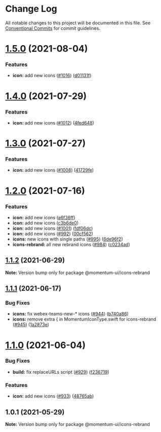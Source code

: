 # Change Log

All notable changes to this project will be documented in this file.
See [Conventional Commits](https://conventionalcommits.org) for commit guidelines.

# [1.5.0](https://github.com/momentum-design/momentum-ui/compare/@momentum-ui/icons-rebrand@1.4.0...@momentum-ui/icons-rebrand@1.5.0) (2021-08-04)


### Features

* **icon:** add new icons ([#1016](https://github.com/momentum-design/momentum-ui/issues/1016)) ([d01131f](https://github.com/momentum-design/momentum-ui/commit/d01131fc2ee902f2bcb6785ed1341231fb028d65))





# [1.4.0](https://github.com/momentum-design/momentum-ui/compare/@momentum-ui/icons-rebrand@1.3.0...@momentum-ui/icons-rebrand@1.4.0) (2021-07-29)


### Features

* **icon:** add new icons ([#1012](https://github.com/momentum-design/momentum-ui/issues/1012)) ([4fed648](https://github.com/momentum-design/momentum-ui/commit/4fed6486fd757b21c5e4b0fb4ad1a0eef38e4f66))





# [1.3.0](https://github.com/momentum-design/momentum-ui/compare/@momentum-ui/icons-rebrand@1.2.0...@momentum-ui/icons-rebrand@1.3.0) (2021-07-27)


### Features

* **icon:** add new icons ([#1008](https://github.com/momentum-design/momentum-ui/issues/1008)) ([41729fe](https://github.com/momentum-design/momentum-ui/commit/41729feb5170915e8dc039ade561515dba334d3f))





# [1.2.0](https://github.com/momentum-design/momentum-ui/compare/@momentum-ui/icons-rebrand@1.1.2...@momentum-ui/icons-rebrand@1.2.0) (2021-07-16)


### Features

* **icon:** add new icons ([a6f36ff](https://github.com/momentum-design/momentum-ui/commit/a6f36ff865639a47864cca9c7c093f0433033aa2))
* **icon:** add new icons ([c3b6de0](https://github.com/momentum-design/momentum-ui/commit/c3b6de0f073aa0f4e520da59fc1f008b663d3360))
* **icon:** add new icons ([#1001](https://github.com/momentum-design/momentum-ui/issues/1001)) ([fdf06dc](https://github.com/momentum-design/momentum-ui/commit/fdf06dce161a4475fa2a1982fe4707e91ed6382c))
* **icon:** add new icons ([#992](https://github.com/momentum-design/momentum-ui/issues/992)) ([00cf562](https://github.com/momentum-design/momentum-ui/commit/00cf562f0fdb1aae139602e9c56d073322d682cc))
* **icons:** new icons with single paths ([#995](https://github.com/momentum-design/momentum-ui/issues/995)) ([6de96f2](https://github.com/momentum-design/momentum-ui/commit/6de96f2481dbd82f27030cde29459be7ad6c95ba))
* **icons-rebrand:** all new rebrand icons ([#984](https://github.com/momentum-design/momentum-ui/issues/984)) ([c0234ad](https://github.com/momentum-design/momentum-ui/commit/c0234ad2dc8c0adaf6e18e9f4d2e166501fc2635))





## [1.1.2](https://github.com/momentum-design/momentum-ui/compare/@momentum-ui/icons-rebrand@1.1.1...@momentum-ui/icons-rebrand@1.1.2) (2021-06-29)

**Note:** Version bump only for package @momentum-ui/icons-rebrand





## [1.1.1](https://github.com/momentum-design/momentum-ui/compare/@momentum-ui/icons-rebrand@1.1.0...@momentum-ui/icons-rebrand@1.1.1) (2021-06-17)


### Bug Fixes

* **icons:** fix webex-teams-new-* icons ([#944](https://github.com/momentum-design/momentum-ui/issues/944)) ([b740a86](https://github.com/momentum-design/momentum-ui/commit/b740a865770640d62488cdcac6b43e85d79b9767))
* **icons:** remove extra { in MomentumIconType.swift for icons-rebrand ([#945](https://github.com/momentum-design/momentum-ui/issues/945)) ([1a2873e](https://github.com/momentum-design/momentum-ui/commit/1a2873e8fead22680620fbeeeff9526a644b275d))





# [1.1.0](https://github.com/momentum-design/momentum-ui/compare/@momentum-ui/icons-rebrand@1.0.1...@momentum-ui/icons-rebrand@1.1.0) (2021-06-04)


### Bug Fixes

* **build:** fix replaceURLs script ([#929](https://github.com/momentum-design/momentum-ui/issues/929)) ([f236719](https://github.com/momentum-design/momentum-ui/commit/f2367190cad9bf37ecd9dc30c264c5539aa1e67a))


### Features

* **icon:** add new icons ([#933](https://github.com/momentum-design/momentum-ui/issues/933)) ([48765ab](https://github.com/momentum-design/momentum-ui/commit/48765abebb94f2ba833108118269cdc7d4687e9b))





## 1.0.1 (2021-05-29)

**Note:** Version bump only for package @momentum-ui/icons-rebrand
